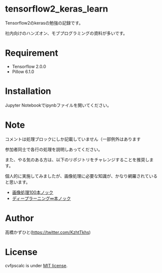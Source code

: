 # tensorflow2_keras_learn
 Tensorflow2のkerasの勉強の記録です。
 
 社内向けのハンズオン、モブプログラミングの資料が多いです。

# Requirement
 
* Tensorflow 2.0.0
* Pillow 6.1.0
 
# Installation
 
Jupyter Notebookでipynbファイルを開いてください。

# Note

コメントは処理ブロックにしか記載していません（一部例外はあります

参加者同士で各行の処理を説明しあってください。

また、やる気のある方は、以下のリポジトリをチャレンジすることを推奨します。

個人的に実施してみましたが、画像処理に必要な知識が、かなり網羅されていると思います。

* [画像処理100本ノック](https://github.com/yoyoyo-yo/Gasyori100knock)
* [ディープラーニング∞本ノック](https://github.com/yoyoyo-yo/DeepLearningMugenKnock)
 
# Author
高橋かずひと(https://twitter.com/KzhtTkhs)
 
# License 
cvfpscalc is under [MIT license](https://en.wikipedia.org/wiki/MIT_License).
